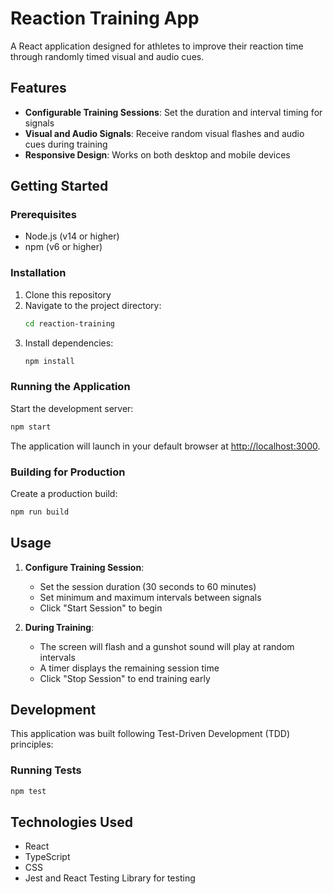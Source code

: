 # Reaction Training App

A React application designed for athletes to improve their reaction time through randomly timed visual and audio cues.

## Features

- **Configurable Training Sessions**: Set the duration and interval timing for signals
- **Visual and Audio Signals**: Receive random visual flashes and audio cues during training
- **Responsive Design**: Works on both desktop and mobile devices

## Getting Started

### Prerequisites

- Node.js (v14 or higher)
- npm (v6 or higher)

### Installation

1. Clone this repository
2. Navigate to the project directory:
   ```bash
   cd reaction-training
   ```
3. Install dependencies:
   ```bash
   npm install
   ```

### Running the Application

Start the development server:
```bash
npm start
```

The application will launch in your default browser at [http://localhost:3000](http://localhost:3000).

### Building for Production

Create a production build:
```bash
npm run build
```

## Usage

1. **Configure Training Session**:
   - Set the session duration (30 seconds to 60 minutes)
   - Set minimum and maximum intervals between signals
   - Click "Start Session" to begin

2. **During Training**:
   - The screen will flash and a gunshot sound will play at random intervals
   - A timer displays the remaining session time
   - Click "Stop Session" to end training early

## Development

This application was built following Test-Driven Development (TDD) principles:

### Running Tests

```bash
npm test
```

## Technologies Used

- React
- TypeScript
- CSS
- Jest and React Testing Library for testing
